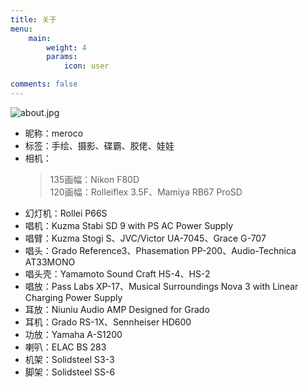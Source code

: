 ```yaml
---
title: 关于
menu:
    main: 
        weight: 4
        params:
            icon: user

comments: false
---
```


![about.jpg](https://img.mint.moe/snowmiku.jpg)

- 昵称：meroco
- 标签：手绘、摄影、碟霸、胶佬、娃娃
- 相机：
    > 135画幅：Nikon F80D  
    > 120画幅：Rolleiflex 3.5F、Mamiya RB67 ProSD
- 幻灯机：Rollei P66S
- 唱机：Kuzma Stabi SD 9 with PS AC Power Supply
- 唱臂：Kuzma Stogi S、JVC/Victor UA-7045、Grace G-707
- 唱头：Grado Reference3、Phasemation PP-200、Audio-Technica AT33MONO
- 唱头壳：Yamamoto Sound Craft HS-4、HS-2
- 唱放：Pass Labs XP-17、Musical Surroundings Nova 3 with Linear Charging Power Supply
- 耳放：Niuniu Audio AMP Designed for Grado
- 耳机：Grado RS-1X、Sennheiser HD600
- 功放：Yamaha A-S1200
- 喇叭：ELAC BS 283
- 机架：Solidsteel S3-3
- 脚架：Solidsteel SS-6

